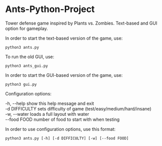 # Ants-Python-Project

Tower defense game inspired by Plants vs. Zombies. Text-based and GUI option for gameplay.

In order to start the text-based version of the game, use:
```
python3 ants.py
```

To run the old GUI, use:
```
python3 ants_gui.py
```

In order to start the GUI-based version of the game, use:
```
python3 gui.py
```

Configuration options:  

-h, --help     show this help message and exit  
-d DIFFICULTY  sets difficulty of game (test/easy/medium/hard/insane)  
-w, --water    loads a full layout with water  
--food FOOD    number of food to start with when testing  

In order to use configuration options, use this format:  
```
python3 ants.py [-h] [-d DIFFICULTY] [-w] [--food FOOD]
```
